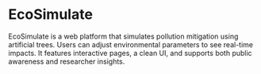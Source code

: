 # EcoSimulate
EcoSimulate is a web platform that simulates pollution mitigation using artificial trees. Users can adjust environmental parameters to see real-time impacts. It features interactive pages, a clean UI, and supports both public awareness and researcher insights.
